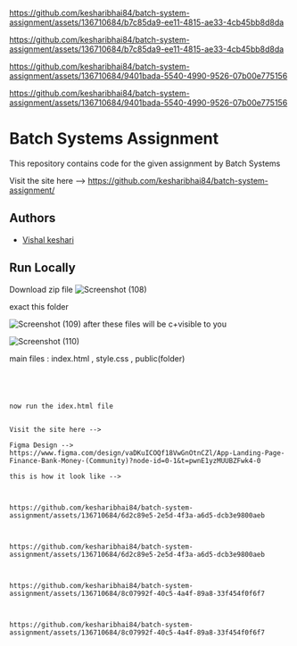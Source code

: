 
https://github.com/kesharibhai84/batch-system-assignment/assets/136710684/b7c85da9-ee11-4815-ae33-4cb45bb8d8da

https://github.com/kesharibhai84/batch-system-assignment/assets/136710684/b7c85da9-ee11-4815-ae33-4cb45bb8d8da

https://github.com/kesharibhai84/batch-system-assignment/assets/136710684/9401bada-5540-4990-9526-07b00e775156

https://github.com/kesharibhai84/batch-system-assignment/assets/136710684/9401bada-5540-4990-9526-07b00e775156

# Batch Systems Assignment

This repository contains code for the given assignment by Batch Systems

Visit the site here -->  https://github.com/kesharibhai84/batch-system-assignment/


## Authors

- [Vishal keshari](https://github.com/kesharibhai84/)


## Run Locally

Download zip file
![Screenshot (108)](https://github.com/kesharibhai84/batch-system-assignment/assets/136710684/c06089f9-7951-45c4-a0f1-daa8c046c13b)

exact this folder

![Screenshot (109)](https://github.com/kesharibhai84/batch-system-assignment/assets/136710684/0b6fab95-c987-438f-85cb-3329204a7f41)
after these files will be c+visible to you

![Screenshot (110)](https://github.com/kesharibhai84/batch-system-assignment/assets/136710684/4e7d8588-78f7-4cfd-af54-bd00a2f742ae)


main files : index.html , style.css , public(folder)

```




now run the idex.html file


Visit the site here --> 

Figma Design --> https://www.figma.com/design/vaDKuICOQf18VwGnOtnCZl/App-Landing-Page-Finance-Bank-Money-(Community)?node-id=0-1&t=pwnE1yzMUUBZFwk4-0

this is how it look like -->  



https://github.com/kesharibhai84/batch-system-assignment/assets/136710684/6d2c89e5-2e5d-4f3a-a6d5-dcb3e9800aeb



https://github.com/kesharibhai84/batch-system-assignment/assets/136710684/6d2c89e5-2e5d-4f3a-a6d5-dcb3e9800aeb



https://github.com/kesharibhai84/batch-system-assignment/assets/136710684/8c07992f-40c5-4a4f-89a8-33f454f0f6f7



https://github.com/kesharibhai84/batch-system-assignment/assets/136710684/8c07992f-40c5-4a4f-89a8-33f454f0f6f7






